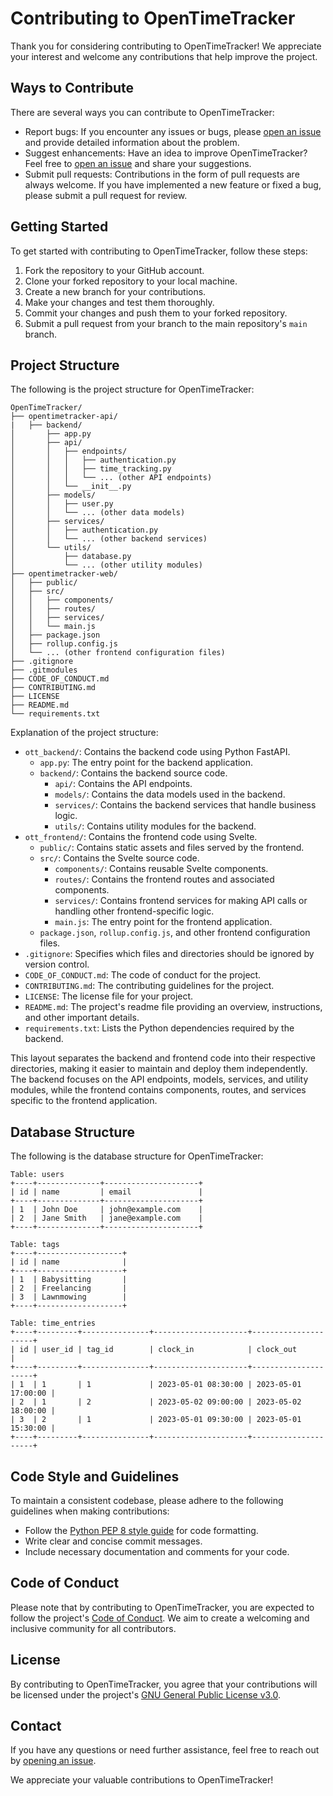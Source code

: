 # Contributing to OpenTimeTracker

Thank you for considering contributing to OpenTimeTracker! We appreciate your interest and welcome any contributions that help improve the project.

## Ways to Contribute

There are several ways you can contribute to OpenTimeTracker:

- Report bugs: If you encounter any issues or bugs, please [open an issue](https://github.com/tyleraharrison/OpenTimeTracker/issues) and provide detailed information about the problem.
- Suggest enhancements: Have an idea to improve OpenTimeTracker? Feel free to [open an issue](https://github.com/tyleraharrison/OpenTimeTracker/issues) and share your suggestions.
- Submit pull requests: Contributions in the form of pull requests are always welcome. If you have implemented a new feature or fixed a bug, please submit a pull request for review.

## Getting Started

To get started with contributing to OpenTimeTracker, follow these steps:

1. Fork the repository to your GitHub account.
2. Clone your forked repository to your local machine.
3. Create a new branch for your contributions.
4. Make your changes and test them thoroughly.
5. Commit your changes and push them to your forked repository.
6. Submit a pull request from your branch to the main repository's `main` branch.

## Project Structure

The following is the project structure for OpenTimeTracker:

```shell
OpenTimeTracker/
├── opentimetracker-api/
|   ├── backend/
│       ├── app.py
│       ├── api/
│       │   ├── endpoints/
│       │   │   ├── authentication.py
│       │   │   ├── time_tracking.py
│       │   │   └── ... (other API endpoints)
│       │   └── __init__.py
│       ├── models/
│       │   ├── user.py
│       │   └── ... (other data models)
│       ├── services/
│       │   ├── authentication.py
│       │   └── ... (other backend services)
│       └── utils/
│           ├── database.py
│           └── ... (other utility modules)
├── opentimetracker-web/
│   ├── public/
│   ├── src/
│   │   ├── components/
│   │   ├── routes/
│   │   ├── services/
│   │   └── main.js
│   ├── package.json
│   ├── rollup.config.js
│   └── ... (other frontend configuration files)
├── .gitignore
├── .gitmodules
├── CODE_OF_CONDUCT.md
├── CONTRIBUTING.md
├── LICENSE
├── README.md
└── requirements.txt
```

Explanation of the project structure:

- `ott_backend/`: Contains the backend code using Python FastAPI.
  - `app.py`: The entry point for the backend application.
  - `backend/`: Contains the backend source code.
    - `api/`: Contains the API endpoints.
    - `models/`: Contains the data models used in the backend.
    - `services/`: Contains the backend services that handle business logic.
    - `utils/`: Contains utility modules for the backend.
- `ott_frontend/`: Contains the frontend code using Svelte.
  - `public/`: Contains static assets and files served by the frontend.
  - `src/`: Contains the Svelte source code.
    - `components/`: Contains reusable Svelte components.
    - `routes/`: Contains the frontend routes and associated components.
    - `services/`: Contains frontend services for making API calls or handling other frontend-specific logic.
    - `main.js`: The entry point for the frontend application.
  - `package.json`, `rollup.config.js`, and other frontend configuration files.
- `.gitignore`: Specifies which files and directories should be ignored by version control.
- `CODE_OF_CONDUCT.md`: The code of conduct for the project.
- `CONTRIBUTING.md`: The contributing guidelines for the project.
- `LICENSE`: The license file for your project.
- `README.md`: The project's readme file providing an overview, instructions, and other important details.
- `requirements.txt`: Lists the Python dependencies required by the backend.

This layout separates the backend and frontend code into their respective directories, making it easier to maintain and deploy them independently. The backend focuses on the API endpoints, models, services, and utility modules, while the frontend contains components, routes, and services specific to the frontend application.

## Database Structure

The following is the database structure for OpenTimeTracker:

```shell
Table: users
+----+--------------+---------------------+
| id | name         | email               |
+----+--------------+---------------------+
| 1  | John Doe     | john@example.com    |
| 2  | Jane Smith   | jane@example.com    |
+----+--------------+---------------------+

Table: tags
+----+-------------------+
| id | name              |
+----+-------------------+
| 1  | Babysitting       |
| 2  | Freelancing       |
| 3  | Lawnmowing        |
+----+-------------------+

Table: time_entries
+----+---------+---------------+---------------------+---------------------+
| id | user_id | tag_id        | clock_in            | clock_out           |
+----+---------+---------------+---------------------+---------------------+
| 1  | 1       | 1             | 2023-05-01 08:30:00 | 2023-05-01 17:00:00 |
| 2  | 1       | 2             | 2023-05-02 09:00:00 | 2023-05-02 18:00:00 |
| 3  | 2       | 1             | 2023-05-01 09:30:00 | 2023-05-01 15:30:00 |
+----+---------+---------------+---------------------+---------------------+
```

## Code Style and Guidelines

To maintain a consistent codebase, please adhere to the following guidelines when making contributions:

- Follow the [Python PEP 8 style guide](https://www.python.org/dev/peps/pep-0008/) for code formatting.
- Write clear and concise commit messages.
- Include necessary documentation and comments for your code.

## Code of Conduct

Please note that by contributing to OpenTimeTracker, you are expected to follow the project's [Code of Conduct](CODE_OF_CONDUCT.md). We aim to create a welcoming and inclusive community for all contributors.

## License

By contributing to OpenTimeTracker, you agree that your contributions will be licensed under the project's [GNU General Public License v3.0](LICENSE).

## Contact

If you have any questions or need further assistance, feel free to reach out by [opening an issue](https://github.com/tyleraharrison/OpenTimeTracker/issues).

We appreciate your valuable contributions to OpenTimeTracker!

